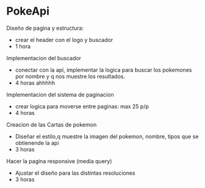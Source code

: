 # PokeApi

<!-- Proyecto
Utilizando la documentación que se encuentra en
PokéAPI  crear una landing page que sea responsive y que contenga:
Un header que tenga:
Un buscador funcional que nos permite buscar a los pokémon por nombre
Logo de la página
Un body que contenga:
Cartas que nos muestren la foto, el nombre, los tipos del pokémon
Un sistema de paginación que nos permita ir de pagina en pagina (Max: 25 pokemons por pagina). -->

Diseño de pagina y estructura:
- crear el header con el logo y buscador
- 1 hora

Implementacion del buscador
- conectar con la api, implementar la logica para buscar los pokemones por nombre y q nos muestre los resultados.
- 4 horas ahhhhh

Implementacion del sistema de paginacion
- crear logica para moverse entre paginas: max 25 p/p
- 4 horas

Creacion de las Cartas de pokemon
- Diseñar el estilo,q muestre la imagen del pokemon, nombre, tipos que se obtienende la api
- 3 horas

Hacer la pagina responsive (media query)
- Ajustar el diseño para las distintas resoluciones
- 3 horas